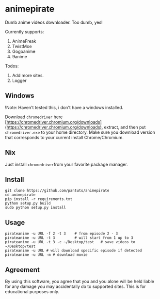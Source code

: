 # animepirate

Dumb anime videos downloader. Too dumb, yes!

Currently supports:
1. AnimeFreak
2. TwistMoe
3. Gogoanime
4. 9anime

Todos:
1. Add more sites.
2. Logger

## Windows

!Note: Haven't tested this, i don't have a windows installed.

Download `chromedriver` here [https://chromedriver.chromium.org/downloads](https://chromedriver.chromium.org/downloads), extract, and then put `chromedriver.exe` to your home directory. Make sure you download version that corresponds to your current install Chrome/Chromium.

## Nix

Just install `chromedriver`from your favorite package manager.

## Install

```
git clone https://github.com/pantuts/animepirate
cd animepirate
pip install -r requirements.txt
python setup.py build
sudo python setup.py install
```

## Usage

```
pirateanime -u URL -f 2 -t 3    # from episode 2 - 3
pirateanime -u URL -t 3         # will start from 1 up to 3
pirateanime -u URL -t 3 -c ~/Desktop/test   # save videos to ~/Desktop/test
pirateanime -u URL # will download specific episode if detected
pirateanime -u URL -m # download movie
```

## Agreement

By using this software, you agree that you and you alone will be held liable for any damage you may accidentally do to supported sites. This is for educational purposes only.
